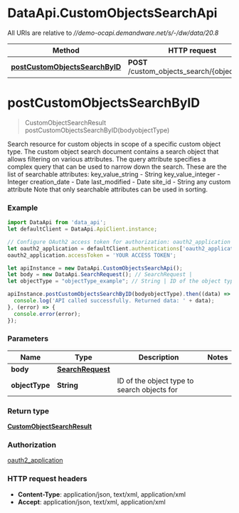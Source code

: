 # DataApi.CustomObjectsSearchApi

All URIs are relative to *//demo-ocapi.demandware.net/s/-/dw/data/20.8*

Method | HTTP request | Description
------------- | ------------- | -------------
[**postCustomObjectsSearchByID**](CustomObjectsSearchApi.md#postCustomObjectsSearchByID) | **POST** /custom_objects_search/{object_type} | 

<a name="postCustomObjectsSearchByID"></a>
# **postCustomObjectsSearchByID**
> CustomObjectSearchResult postCustomObjectsSearchByID(bodyobjectType)



Search resource for custom objects in scope of a specific custom object type.    The custom object search document contains a search object that allows filtering on various attributes.      The query attribute specifies a complex query that can be used to narrow down the search. These are the list  of searchable attributes:    key_value_string - String  key_value_integer - Integer  creation_date - Date  last_modified - Date  site_id - String  any custom attribute      Note that only searchable attributes can be used in sorting.

### Example
```javascript
import DataApi from 'data_api';
let defaultClient = DataApi.ApiClient.instance;

// Configure OAuth2 access token for authorization: oauth2_application
let oauth2_application = defaultClient.authentications['oauth2_application'];
oauth2_application.accessToken = 'YOUR ACCESS TOKEN';

let apiInstance = new DataApi.CustomObjectsSearchApi();
let body = new DataApi.SearchRequest(); // SearchRequest | 
let objectType = "objectType_example"; // String | ID of the object type to search objects for

apiInstance.postCustomObjectsSearchByID(bodyobjectType).then((data) => {
  console.log('API called successfully. Returned data: ' + data);
}, (error) => {
  console.error(error);
});

```

### Parameters

Name | Type | Description  | Notes
------------- | ------------- | ------------- | -------------
 **body** | [**SearchRequest**](SearchRequest.md)|  | 
 **objectType** | **String**| ID of the object type to search objects for | 

### Return type

[**CustomObjectSearchResult**](CustomObjectSearchResult.md)

### Authorization

[oauth2_application](../README.md#oauth2_application)

### HTTP request headers

 - **Content-Type**: application/json, text/xml, application/xml
 - **Accept**: application/json, text/xml, application/xml

